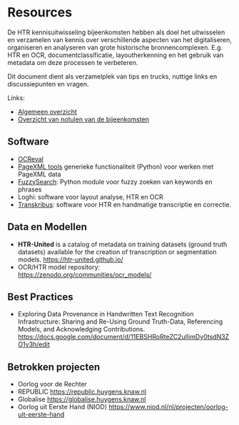 # Resources

De HTR kennisuitwisseling bijeenkomsten hebben als doel het uitwisselen en verzamelen van kennis over verschillende aspecten van het digitaliseren, organiseren en analyseren van grote historische bronnencomplexen. E.g. HTR en OCR, documentclassificatie, layoutherkenning en het gebruik van metadata om deze processen te verbeteren. 

Dit document dient als verzamelplek van tips en trucks, nuttige links en discussiepunten en vragen.

Links:
- [Algemeen overzicht](https://github.com/marijnkoolen/HTR-knowledge-exchange)
- [Overzicht van notulen van de bijeenkomsten](../meeting_notes)

## Software

- [OCReval](https://eddieantonio.ca/ocreval/)
- [PageXML tools](https://github.com/knaw-huc/pagexml) generieke functionaliteit (Python) voor werken met PageXML data
- [FuzzySearch](https://github.com/marijnkoolen/fuzzy-search): Python module voor fuzzy zoeken van keywords en phrases
- Loghi: software voor layout analyse, HTR en OCR
- [Transkribus](https://readcoop.eu/transkribus/): software voor HTR en handmatige transcriptie en correctie.

## Data en Modellen

- **HTR-United** is a catalog of metadata on training datasets (ground truth datasets) available for the creation of transcription or segmentation models. https://htr-united.github.io/
- OCR/HTR model repository: https://zenodo.org/communities/ocr_models/

## Best Practices

- Exploring Data Provenance in Handwritten Text Recognition Infrastructure: Sharing and Re-Using Ground Truth-Data, Referencing Models, and Acknowledging Contributions. https://docs.google.com/document/d/11EBSHRoRteZC2ulIimDy0tsdN3ZO1v3h/edit

## Betrokken projecten

- Oorlog voor de Rechter
- REPUBLIC https://republic.huygens.knaw.nl
- Globalise https://globalise.huygens.knaw.nl
- Oorlog uit Eerste Hand (NIOD) https://www.niod.nl/nl/projecten/oorlog-uit-eerste-hand

